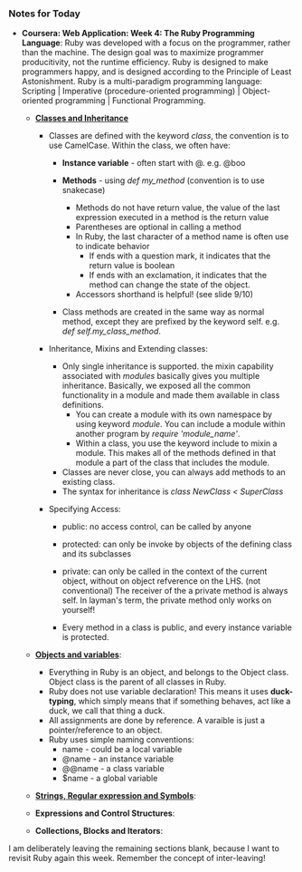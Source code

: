### Notes for Today

* **Coursera: Web Application: Week 4: The Ruby Programming Language**: Ruby was developed with a focus on the programmer, rather than the machine. The design goal was to maximize programmer producitivity, not the runtime efficiency. Ruby is designed to make programmers happy, and is designed according to the Principle of Least Astonishment. Ruby is a multi-paradigm programming language: Scripting | Imperative (procedure-oriented programming) | Object-oriented programming | Functional Programming.


	* [**Classes and Inheritance**](https://d396qusza40orc.cloudfront.net/webapplications/lecture_slides/M4-L2-Ruby-ClassesInheritance-Handout.pdf)
		
		* Classes are defined with the keyword _class_, the convention is to use CamelCase. Within the class, we often have:

			* **Instance variable** - often start with @. e.g. @boo
			* **Methods** - using _def my_method_ (convention is to use snakecase)
				* Methods do not have return value, the value of the last expression executed in a method is the return value
				* Parentheses are optional in calling a method
				* In Ruby, the last character of a method name is often use to indicate behavior
					* If ends with a question mark, it indicates that the return value is boolean
					* If ends with an exclamation, it indicates that the method can change the state of the object.
				* Accessors shorthand is helpful! (see slide 9/10)
		
			* Class methods are created in the same way as normal method, except they are prefixed by the keyword self. e.g. _def self.my_class_method_.

		* Inheritance, Mixins and Extending classes:

			* Only single inheritance is supported. the mixin capability associated with _modules_ basically gives you multiple inheritance. Basically, we exposed all the common functionality in a module and made them available in class definitions.
				* You can create a module with its own namespace by using keyword _module_. You can include a module within another program by _require 'module_name'_.
				* Within a class, you use the keyword include to mixin a module. This makes all of the methods defined in that module a part of the class that includes the module.
			* Classes are never close, you can always add methods to an existing class.
			* The syntax for inheritance is _class NewClass < SuperClass_


		* Specifying Access:

			* public: no access control, can be called by anyone
			* protected: can only be invoke by objects of the defining class and its subclasses
			* private: can only be called in the context of the current object, without on object refverence on the LHS. (not conventional) The receiver of the a private method is always self. In layman's term, the private method only works on yourself!

			* Every method in a class is public, and every instance variable is protected.


	* [**Objects and variables**](https://d396qusza40orc.cloudfront.net/webapplications/lecture_slides/M4-L3-Ruby-ObjectsVariables-Handout.pdf):

		* Everything in Ruby is an object, and belongs to the Object class. Object class is the parent of all classes in Ruby.
		* Ruby does not use variable declaration! This means it uses **duck-typing**, which simply means that if something behaves, act like a duck, we call that thing a duck.
		* All assignments are done by reference. A varaible is just a pointer/reference to an object.
		* Ruby uses simple naming conventions:
			* name - could be a local variable
			* @name - an instance variable
			* @@name - a class variable
			* $name - a global variable


	* [**Strings, Regular expression and Symbols**](https://d396qusza40orc.cloudfront.net/webapplications/lecture_slides/M4-L4-Ruby-StringsRegexSymbols-Handout.pdf):

	* **Expressions and Control Structures**:

	* **Collections, Blocks and Iterators**:

I am deliberately leaving the remaining sections blank, because I want to revisit Ruby again this week. Remember the concept of inter-leaving!